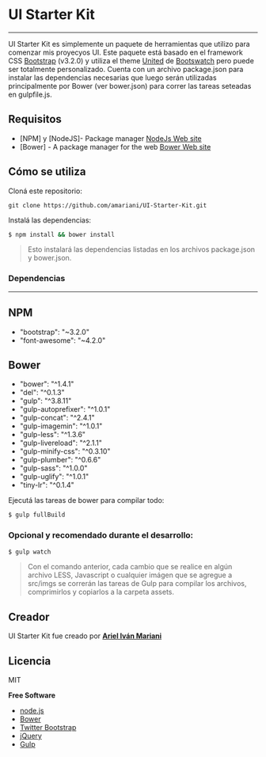 # UI Starter Kit
---

UI Starter Kit es simplemente un paquete de herramientas que utilizo para comenzar mis proyecyos UI. Este paquete está basado en el framework CSS [Bootstrap](http://getbootstrap.com/) (v3.2.0) y utiliza el theme [United](https://bootswatch.com/united/) de [Bootswatch](https://bootswatch.com/) pero puede ser totalmente personalizado. Cuenta con un archivo package.json para instalar las dependencias necesarias que luego serán utilizadas principalmente por Bower (ver bower.json) para correr las tareas seteadas en gulpfile.js.

## Requisitos
* [NPM] y [NodeJS]- Package manager [NodeJs Web site](https://nodejs.org/)
* [Bower] - A package manager for the web [Bower Web site](http://bower.io/)

## Cómo se utiliza
Cloná este repositorio:
```
git clone https://github.com/amariani/UI-Starter-Kit.git
```

Instalá las dependencias:
```sh
$ npm install && bower install
```
> Esto instalará las dependencias listadas en los archivos package.json y
> bower.json.

### Dependencias
----

NPM
-
- "bootstrap": "~3.2.0"
- "font-awesome": "~4.2.0"

Bower
-
- "bower": "^1.4.1"
- "del": "^0.1.3"
- "gulp": "^3.8.11"
- "gulp-autoprefixer": "^1.0.1"
- "gulp-concat": "^2.4.1"
- "gulp-imagemin": "^1.0.1"
- "gulp-less": "^1.3.6"
- "gulp-livereload": "^2.1.1"
- "gulp-minify-css": "^0.3.10"
- "gulp-plumber": "^0.6.6"
- "gulp-sass": "^1.0.0"
- "gulp-uglify": "^1.0.1"
- "tiny-lr": "^0.1.4"

Ejecutá las tareas de bower para compilar todo:
```sh
$ gulp fullBuild
```

### Opcional y recomendado durante el desarrollo:
```sh
$ gulp watch
```
> Con el comando anterior, cada cambio que se realice en algún archivo LESS,
> Javascript o cualquier imágen que se agregue a src/imgs se correrán las
> tareas de Gulp para compilar los archivos, comprimirlos y copiarlos a la
> carpeta assets.

## Creador

UI Starter Kit fue creado por [**Ariel Iván Mariani**](https://ar.linkedin.com/in/arielmariani)

Licencia
----

MIT

**Free Software**

- [node.js](http://nodejs.org)
- [Bower](http://bower.io/)
- [Twitter Bootstrap](http://twitter.github.com/bootstrap/)
- [jQuery](http://jquery.com)
- [Gulp](http://gulpjs.com)
